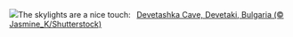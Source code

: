 ![](https://www.bing.com/th?id=OHR.DevetashkaCave_EN-US7989247628_UHD.jpg&w=1000)The skylights are a nice touch:&nbsp;&ensp;[Devetashka Cave, Devetaki, Bulgaria (© Jasmine_K/Shutterstock)](https://www.bing.com/th?id=OHR.DevetashkaCave_EN-US7989247628_UHD.jpg)
<br><br/>
